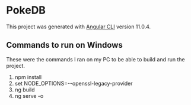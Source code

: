 # PokeDB

This project was generated with [Angular CLI](https://github.com/angular/angular-cli) version 11.0.4.

## Commands to run on Windows

These were the commands I ran on my PC to be able to build and run the project.

1. npm install
2. set NODE_OPTIONS=--openssl-legacy-provider
3. ng build
4. ng serve -o
